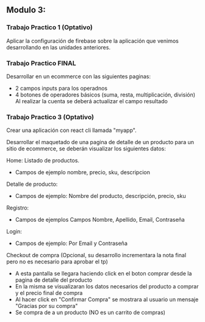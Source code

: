 
## Modulo 3:

### Trabajo Practico 1 (Optativo)
Aplicar la configuración de firebase sobre la aplicación que venimos desarrollando en las unidades anteriores. 

### Trabajo Practico FINAL

Desarrollar en  un ecommerce con las siguientes paginas:

- 2 campos inputs para los operadnos
- 4 botones de operadores básicos (suma, resta, multiplicación, división)
Al realizar la cuenta se deberá actualizar el campo resultado



### Trabajo Practico 3 (Optativo)

Crear una aplicación con react cli llamada "myapp". 

Desarrollar el maquetado de una pagina de detalle de un producto para un sitio de ecommerce, se deberán visualizar los siguientes datos:

Home: Listado de productos. 
- Campos de ejemplo nombre, precio, sku, descripcion

Detalle de producto:
- Campos de ejemplo: Nombre del producto, descripción, precio, sku

Registro:
- Campos de ejemplos Campos Nombre, Apellido, Email, Contraseña

Login:
- Campos de ejemplo: Por Email y Contraseña

Checkout de compra (Opcional, su desarrollo incrementara la nota final pero no es necesario para aprobar el tp)
- A esta pantalla se llegara haciendo click en el boton comprar desde la pagina de detalle del producto
- En la misma se visualizaran los datos necesarios del producto a comprar y el precio final de compra
- Al hacer click en "Confirmar Compra" se mostrara al usuario un mensaje "Gracias por su compra"
- Se compra de a un producto (NO es un carrito de compras)
